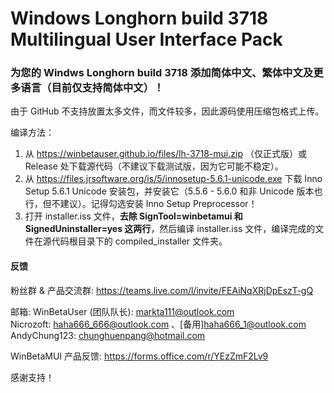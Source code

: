 # Windows Longhorn build 3718 Multilingual User Interface Pack
### 为您的 Windws Longhorn build 3718 添加简体中文、繁体中文及更多语言（目前仅支持简体中文）！
由于 GitHub 不支持放置太多文件，而文件较多，因此源码使用压缩包格式上传。

编译方法：
1. 从 https://winbetauser.github.io/files/lh-3718-mui.zip （仅正式版）或 Release 处下载源代码（不建议下载测试版，因为它可能不稳定）。  
2. 从 https://files.jrsoftware.org/is/5/innosetup-5.6.1-unicode.exe 下载 Inno Setup 5.6.1 Unicode 安装包，并安装它（5.5.6 - 5.6.0 和非 Unicode 版本也行，但不建议）。记得勾选安装 Inno Setup Preprocessor！  
3. 打开 installer.iss 文件，**去除 SignTool=winbetamui 和 SignedUninstaller=yes 这两行**，然后编译 installer.iss 文件，编译完成的文件在源代码根目录下的 compiled_installer 文件夹。

#### 反馈
粉丝群 & 产品交流群: https://teams.live.com/l/invite/FEAiNqXRjDpEszT-gQ  

邮箱: 
 WinBetaUser (团队队长): markta111@outlook.com  
 Nicrozoft: haha666_666@outlook.com 、[备用]haha666_1@outlook.com  
 AndyChung123: chunghuenpang@hotmail.com  

WinBetaMUI 产品反馈: https://forms.office.com/r/YEzZmF2Lv9

感谢支持！

